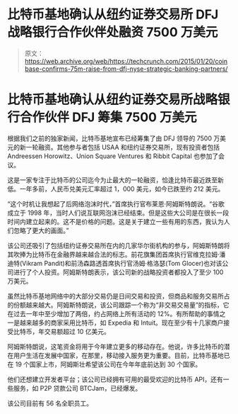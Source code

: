 # 比特币基地确认从纽约证券交易所 DFJ 战略银行合作伙伴处融资 7500 万美元

> 原文：<https://web.archive.org/web/https://techcrunch.com/2015/01/20/coinbase-confirms-75m-raise-from-dfj-nyse-strategic-banking-partners/>

# 比特币基地确认从纽约证券交易所战略银行合作伙伴 DFJ 筹集 7500 万美元

根据我们之前的独家新闻，比特币基地宣布已经筹集了由 DFJ 领导的 7500 万美元的新一轮融资。其他参与者包括 USAA 和纽约证券交易所，现有投资者包括 Andreessen Horowitz、Union Square Ventures 和 Ribbit Capital 也参加了会议。

这是一家专注于比特币的公司迄今为止最大的一轮融资，恰逢比特币最近跌至新低。一年多前，人民币兑美元汇率超过 1，000 美元，如今已跌至约 212 美元。

“这个时机让我想起了后网络泡沫时代，”首席执行官布莱恩·阿姆斯特朗说。“谷歌成立于 1998 年，当时人们说互联网泡沫已经结束。但是这些大公司是在很长一段时间内建立起来的。这不是价格的问题。这是关于建立一些有用的东西，我认为人们忽略了更大的画面。”

该公司还吸引了包括纽约证券交易所在内的几家华尔街机构的参与，阿姆斯特朗将其吹捧为比特币在金融界越来越合法的标志。前花旗集团首席执行官维克拉姆·潘迪特(Vikram Pandit)和前汤森路透首席执行官汤姆·格洛瑟(Tom Glocer)也对该公司进行了个人投资。阿姆斯特朗表示，该公司新的战略投资者都投入了至少 100 万美元。

虽然比特币基地网络中的大部分交易仍是日间交易和投资，但商品和服务交易所占的份额越来越大。阿姆斯特朗说，该公司跟踪一个称为“非交易交易量”的指标，它在过去一年中至少增加了两倍，约占网络上所有活动的 12%。有所帮助的事情之一是越来越多的商家采用比特币，如 Expedia 和 Intuit。现在至少有十几家商户接受比特币，年交易额超过 10 亿美元。

阿姆斯特朗说，这笔资金将用于今年建立更多的移动存在。他说，许多比特币的潜在用户生活在发展中国家，在那里，移动接入服务更为重要。目前，比特币基地已在 19 个国家上市，阿姆斯壮希望该公司在今年年底前达到 30 个国家。

他们还想建立开发者平台；该公司已经拥有可用的最受欢迎的比特币 API，还有一些服务，如 P2P 贷款公司 BTCJam，已经爆发。

该公司目前有 56 名全职员工。